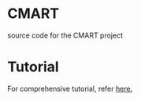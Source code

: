 # CMART
source code for the CMART project
# Tutorial
For comprehensive tutorial, refer [here.](http://theone.andrew.cmu.edu/cmart/cmart_overview.html)
